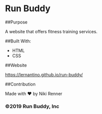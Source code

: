 # Run Buddy

##Purpose

A website that offers fitness training services.

##Built With:

* HTML
* CSS

##Website

https://lernantino.github.io/run-buddy/

##Contribution

Made with ❤️ by Niki Renner

### ©️2019 Run Buddy, Inc 